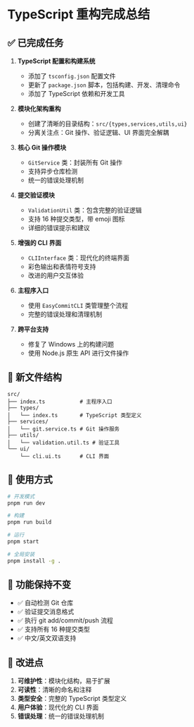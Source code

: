 # TypeScript 重构完成总结

## ✅ 已完成任务

1. **TypeScript 配置和构建系统**
   - 添加了 `tsconfig.json` 配置文件
   - 更新了 `package.json` 脚本，包括构建、开发、清理命令
   - 添加了 TypeScript 依赖和开发工具

2. **模块化架构重构**
   - 创建了清晰的目录结构：`src/{types,services,utils,ui}`
   - 分离关注点：Git 操作、验证逻辑、UI 界面完全解耦

3. **核心 Git 操作模块**
   - `GitService` 类：封装所有 Git 操作
   - 支持异步仓库检测
   - 统一的错误处理机制

4. **提交验证模块**
   - `ValidationUtil` 类：包含完整的验证逻辑
   - 支持 16 种提交类型，带 emoji 图标
   - 详细的错误提示和建议

5. **增强的 CLI 界面**
   - `CLIInterface` 类：现代化的终端界面
   - 彩色输出和表情符号支持
   - 改进的用户交互体验

6. **主程序入口**
   - 使用 `EasyCommitCLI` 类管理整个流程
   - 完整的错误处理和清理机制

7. **跨平台支持**
   - 修复了 Windows 上的构建问题
   - 使用 Node.js 原生 API 进行文件操作

## 📁 新文件结构

```
src/
├── index.ts           # 主程序入口
├── types/
│   └── index.ts       # TypeScript 类型定义
├── services/
│   └── git.service.ts # Git 操作服务
├── utils/
│   └── validation.util.ts # 验证工具
└── ui/
    └── cli.ui.ts      # CLI 界面
```

## 🚀 使用方式

```bash
# 开发模式
pnpm run dev

# 构建
pnpm run build

# 运行
pnpm start

# 全局安装
pnpm install -g .
```

## 🎯 功能保持不变

- ✅ 自动检测 Git 仓库
- ✅ 验证提交消息格式
- ✅ 执行 git add/commit/push 流程
- ✅ 支持所有 16 种提交类型
- ✅ 中文/英文双语支持

## 🔧 改进点

1. **可维护性**：模块化结构，易于扩展
2. **可读性**：清晰的命名和注释
3. **类型安全**：完整的 TypeScript 类型定义
4. **用户体验**：现代化的 CLI 界面
5. **错误处理**：统一的错误处理机制